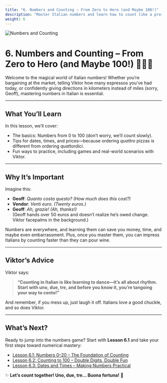 ```yaml
---
title: "6. Numbers and Counting – From Zero to Hero (and Maybe 100!)"
description: "Master Italian numbers and learn how to count like a pro—without getting lost after 10."
weight: 6
---
```


![Numbers and Counting](/images/beginner-level/numbers-and-counting/numbers-and-counting.webp)

# 6. Numbers and Counting – From Zero to Hero (and Maybe 100!) 🔢🇮🇹  

Welcome to the magical world of Italian numbers! Whether you’re bargaining at the market, telling Viktor how many espressos you’ve had today, or confidently giving directions in kilometers instead of miles (sorry, Geoff), mastering numbers in Italian is essential.

---

## What You’ll Learn  

In this lesson, we’ll cover:  
- The basics: Numbers from 0 to 100 (don’t worry, we’ll count slowly).  
- Tips for dates, times, and prices—because ordering *quattro* pizzas is different from ordering *quattordici*.  
- Fun ways to practice, including games and real-world scenarios with Viktor.  

---

## Why It’s Important  

Imagine this:  
- **Geoff**: *Quanto costa questo?* *(How much does this cost?)*  
- **Vendor**: *Venti euro.* *(Twenty euros.)*  
- **Geoff**: *Ah, grazie!* *(Ah, thanks!)*  
(Geoff hands over 50 euros and doesn’t realize he’s owed change. Viktor facepalms in the background.)  

Numbers are everywhere, and learning them can save you money, time, and maybe even embarrassment. Plus, once you master them, you can impress Italians by counting faster than they can pour wine.

---

## Viktor’s Advice  

Viktor says:  
> **“Counting in Italian is like learning to dance—it’s all about rhythm. Start with uno, due, tre, and before you know it, you’re tangoing your way to cento!”**  

And remember, if you mess up, just laugh it off. Italians love a good chuckle, and so does Viktor.

---

## What’s Next?  

Ready to jump into the numbers game? Start with **Lesson 6.1** and take your first steps toward numerical mastery:  
- [Lesson 6.1: Numbers 0–20 – The Foundation of Counting](./lesson6.1/)  
- [Lesson 6.2: Counting to 100 – Double Digits, Double Fun](./lesson6.2/)  
- [Lesson 6.3: Dates and Times – Making Numbers Practical](./lesson6.3/)  

✨ **Let’s count together! Uno, due, tre... Buona fortuna!** 🎉
